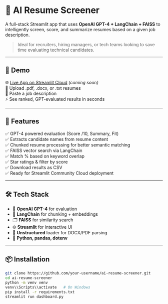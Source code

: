 # 🧠 AI Resume Screener

A full-stack Streamlit app that uses **OpenAI GPT-4 + LangChain + FAISS** to intelligently screen, score, and summarize resumes based on a given job description.

> Ideal for recruiters, hiring managers, or tech teams looking to save time evaluating technical candidates.

---

## 🚀 Demo

🌐 [Live App on Streamlit Cloud](#) *(coming soon)*  
📂 Upload .pdf, .docx, or .txt resumes  
🎯 Paste a job description  
⚡ See ranked, GPT-evaluated results in seconds

---

## 📸 Features

✅ GPT-4 powered evaluation (Score /10, Summary, Fit)  
✅ Extracts candidate names from resume content  
✅ Chunked resume processing for better semantic matching  
✅ FAISS vector search via LangChain  
✅ Match % based on keyword overlap  
✅ Star ratings & filter by score  
✅ Download results as CSV  
✅ Ready for Streamlit Community Cloud deployment

---

## 🛠️ Tech Stack

- 🧠 **OpenAI GPT-4** for evaluation
- 🧱 **LangChain** for chunking + embeddings
- 🗂️ **FAISS** for similarity search
- 🌐 **Streamlit** for interactive UI
- 📄 **Unstructured** loader for DOCX/PDF parsing
- 🐍 **Python, pandas, dotenv**

---

## 📦 Installation

```bash
git clone https://github.com/your-username/ai-resume-screener.git
cd ai-resume-screener
python -m venv venv
venv\\Scripts\\activate   # On Windows
pip install -r requirements.txt
streamlit run dashboard.py

